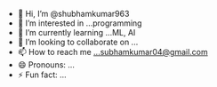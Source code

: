 - 👋 Hi, I’m @shubhamkumar963
- 👀 I’m interested in ...programming
- 🌱 I’m currently learning ...ML, AI 
- 💞️ I’m looking to collaborate on ...
- 📫 How to reach me ...subhamkumar04@gmail.com
- 😄 Pronouns: ...
- ⚡ Fun fact: ...

<!---
shubhamkumar963/shubhamkumar963 is a ✨ special ✨ repository because its `README.md` (this file) appears on your GitHub profile.
You can click the Preview link to take a look at your changes.
--->
